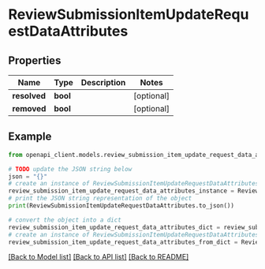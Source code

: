 # ReviewSubmissionItemUpdateRequestDataAttributes


## Properties

Name | Type | Description | Notes
------------ | ------------- | ------------- | -------------
**resolved** | **bool** |  | [optional] 
**removed** | **bool** |  | [optional] 

## Example

```python
from openapi_client.models.review_submission_item_update_request_data_attributes import ReviewSubmissionItemUpdateRequestDataAttributes

# TODO update the JSON string below
json = "{}"
# create an instance of ReviewSubmissionItemUpdateRequestDataAttributes from a JSON string
review_submission_item_update_request_data_attributes_instance = ReviewSubmissionItemUpdateRequestDataAttributes.from_json(json)
# print the JSON string representation of the object
print(ReviewSubmissionItemUpdateRequestDataAttributes.to_json())

# convert the object into a dict
review_submission_item_update_request_data_attributes_dict = review_submission_item_update_request_data_attributes_instance.to_dict()
# create an instance of ReviewSubmissionItemUpdateRequestDataAttributes from a dict
review_submission_item_update_request_data_attributes_from_dict = ReviewSubmissionItemUpdateRequestDataAttributes.from_dict(review_submission_item_update_request_data_attributes_dict)
```
[[Back to Model list]](../README.md#documentation-for-models) [[Back to API list]](../README.md#documentation-for-api-endpoints) [[Back to README]](../README.md)


